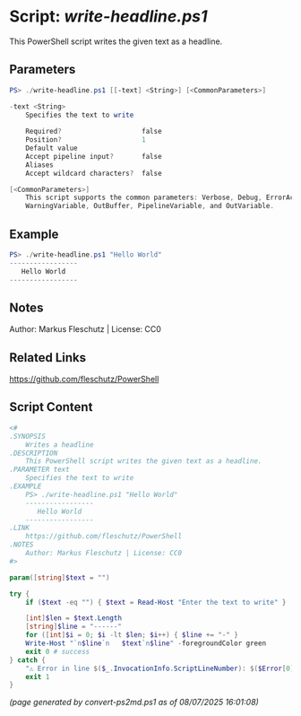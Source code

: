 Script: *write-headline.ps1*
========================

This PowerShell script writes the given text as a headline.

Parameters
----------
```powershell
PS> ./write-headline.ps1 [[-text] <String>] [<CommonParameters>]

-text <String>
    Specifies the text to write
    
    Required?                    false
    Position?                    1
    Default value                
    Accept pipeline input?       false
    Aliases                      
    Accept wildcard characters?  false

[<CommonParameters>]
    This script supports the common parameters: Verbose, Debug, ErrorAction, ErrorVariable, WarningAction, 
    WarningVariable, OutBuffer, PipelineVariable, and OutVariable.
```

Example
-------
```powershell
PS> ./write-headline.ps1 "Hello World"
-----------------
   Hello World  
-----------------

```

Notes
-----
Author: Markus Fleschutz | License: CC0

Related Links
-------------
https://github.com/fleschutz/PowerShell

Script Content
--------------
```powershell
<#
.SYNOPSIS
	Writes a headline
.DESCRIPTION
	This PowerShell script writes the given text as a headline.
.PARAMETER text
	Specifies the text to write
.EXAMPLE
	PS> ./write-headline.ps1 "Hello World"
	-----------------
	   Hello World  
	-----------------
.LINK
	https://github.com/fleschutz/PowerShell
.NOTES
	Author: Markus Fleschutz | License: CC0
#>

param([string]$text = "")

try {
	if ($text -eq "") { $text = Read-Host "Enter the text to write" }

	[int]$len = $text.Length
	[string]$line = "------"
	for ([int]$i = 0; $i -lt $len; $i++) { $line += "-" }
	Write-Host "`n$line`n   $text`n$line" -foregroundColor green
	exit 0 # success
} catch {
	"⚠️ Error in line $($_.InvocationInfo.ScriptLineNumber): $($Error[0])"
	exit 1
}
```

*(page generated by convert-ps2md.ps1 as of 08/07/2025 16:01:08)*
